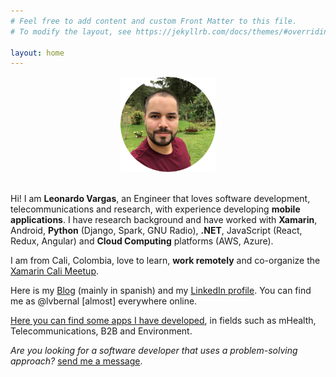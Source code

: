 ```yaml
---
# Feel free to add content and custom Front Matter to this file.
# To modify the layout, see https://jekyllrb.com/docs/themes/#overriding-theme-defaults

layout: home
---
```


<center>
    <img src="/images/profile.png" height="152" />
    <br/><br/>
</center>

Hi! I am __Leonardo Vargas__, an Engineer that loves software development, telecommunications and research, with experience developing __mobile applications__. I have research background and have worked with __Xamarin__, Android, __Python__ (Django, Spark, GNU Radio), __.NET__, JavaScript (React, Redux, Angular) and __Cloud Computing__ platforms (AWS, Azure).

I am from Cali, Colombia, love to learn, __work remotely__ and co-organize the [Xamarin Cali Meetup](https://www.meetup.com/Xamarin-Cali/).

Here is my [Blog](https://blog.lvbernal.com/) (mainly in spanish) and my [LinkedIn profile](https://www.linkedin.com/in/lvbernal/). You can find me as @lvbernal [almost] everywhere online.

[Here you can find some apps I have developed](/apps), in fields such as mHealth, Telecommunications, B2B and Environment.

_Are you looking for a software developer that uses a problem-solving approach?_ [send me a message](https://www.linkedin.com/in/lvbernal/).
